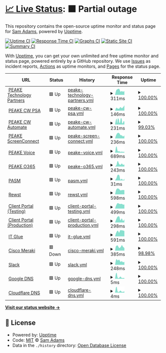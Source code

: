 # [📈 Live Status](https://sadams0978.github.io/sam-upptime): <!--live status--> **🟧 Partial outage**

This repository contains the open-source uptime monitor and status page for [Sam Adams](https://sadams0978.github.io/sam-upptime), powered by [Upptime](https://github.com/upptime/upptime).

[![Uptime CI](https://github.com/sadams0978/sam-upptime/workflows/Uptime%20CI/badge.svg)](https://github.com/sadams0978/sam-upptime/actions?query=workflow%3A%22Uptime+CI%22)
[![Response Time CI](https://github.com/sadams0978/sam-upptime/workflows/Response%20Time%20CI/badge.svg)](https://github.com/sadams0978/sam-upptime/actions?query=workflow%3A%22Response+Time+CI%22)
[![Graphs CI](https://github.com/sadams0978/sam-upptime/workflows/Graphs%20CI/badge.svg)](https://github.com/sadams0978/sam-upptime/actions?query=workflow%3A%22Graphs+CI%22)
[![Static Site CI](https://github.com/sadams0978/sam-upptime/workflows/Static%20Site%20CI/badge.svg)](https://github.com/sadams0978/sam-upptime/actions?query=workflow%3A%22Static+Site+CI%22)
[![Summary CI](https://github.com/sadams0978/sam-upptime/workflows/Summary%20CI/badge.svg)](https://github.com/sadams0978/sam-upptime/actions?query=workflow%3A%22Summary+CI%22)

With [Upptime](https://upptime.js.org), you can get your own unlimited and free uptime monitor and status page, powered entirely by a GitHub repository. We use [Issues](https://github.com/sadams0978/sam-upptime/issues) as incident reports, [Actions](https://github.com/sadams0978/sam-upptime/actions) as uptime monitors, and [Pages](https://sadams0978.github.io/sam-upptime) for the status page.

<!--start: status pages-->
<!-- This summary is generated by Upptime (https://github.com/upptime/upptime) -->
<!-- Do not edit this manually, your changes will be overwritten -->
<!-- prettier-ignore -->
| URL | Status | History | Response Time | Uptime |
| --- | ------ | ------- | ------------- | ------ |
| <img alt="" src="https://icons.duckduckgo.com/ip3/peaketechnology.com.ico" height="13"> [PEAKE Technology Partners](https://peaketechnology.com/) | 🟩 Up | [peake-technology-partners.yml](https://github.com/sadams0978/sam-upptime/commits/HEAD/history/peake-technology-partners.yml) | <details><summary><img alt="Response time graph" src="./graphs/peake-technology-partners/response-time-week.png" height="20"> 311ms</summary><br><a href="https://sadams0978.github.io/sam-upptime/history/peake-technology-partners"><img alt="Response time 987" src="https://img.shields.io/endpoint?url=https%3A%2F%2Fraw.githubusercontent.com%2Fsadams0978%2Fsam-upptime%2FHEAD%2Fapi%2Fpeake-technology-partners%2Fresponse-time.json"></a><br><a href="https://sadams0978.github.io/sam-upptime/history/peake-technology-partners"><img alt="24-hour response time 270" src="https://img.shields.io/endpoint?url=https%3A%2F%2Fraw.githubusercontent.com%2Fsadams0978%2Fsam-upptime%2FHEAD%2Fapi%2Fpeake-technology-partners%2Fresponse-time-day.json"></a><br><a href="https://sadams0978.github.io/sam-upptime/history/peake-technology-partners"><img alt="7-day response time 311" src="https://img.shields.io/endpoint?url=https%3A%2F%2Fraw.githubusercontent.com%2Fsadams0978%2Fsam-upptime%2FHEAD%2Fapi%2Fpeake-technology-partners%2Fresponse-time-week.json"></a><br><a href="https://sadams0978.github.io/sam-upptime/history/peake-technology-partners"><img alt="30-day response time 306" src="https://img.shields.io/endpoint?url=https%3A%2F%2Fraw.githubusercontent.com%2Fsadams0978%2Fsam-upptime%2FHEAD%2Fapi%2Fpeake-technology-partners%2Fresponse-time-month.json"></a><br><a href="https://sadams0978.github.io/sam-upptime/history/peake-technology-partners"><img alt="1-year response time 335" src="https://img.shields.io/endpoint?url=https%3A%2F%2Fraw.githubusercontent.com%2Fsadams0978%2Fsam-upptime%2FHEAD%2Fapi%2Fpeake-technology-partners%2Fresponse-time-year.json"></a></details> | <details><summary><a href="https://sadams0978.github.io/sam-upptime/history/peake-technology-partners">100.00%</a></summary><a href="https://sadams0978.github.io/sam-upptime/history/peake-technology-partners"><img alt="All-time uptime 99.88%" src="https://img.shields.io/endpoint?url=https%3A%2F%2Fraw.githubusercontent.com%2Fsadams0978%2Fsam-upptime%2FHEAD%2Fapi%2Fpeake-technology-partners%2Fuptime.json"></a><br><a href="https://sadams0978.github.io/sam-upptime/history/peake-technology-partners"><img alt="24-hour uptime 100.00%" src="https://img.shields.io/endpoint?url=https%3A%2F%2Fraw.githubusercontent.com%2Fsadams0978%2Fsam-upptime%2FHEAD%2Fapi%2Fpeake-technology-partners%2Fuptime-day.json"></a><br><a href="https://sadams0978.github.io/sam-upptime/history/peake-technology-partners"><img alt="7-day uptime 100.00%" src="https://img.shields.io/endpoint?url=https%3A%2F%2Fraw.githubusercontent.com%2Fsadams0978%2Fsam-upptime%2FHEAD%2Fapi%2Fpeake-technology-partners%2Fuptime-week.json"></a><br><a href="https://sadams0978.github.io/sam-upptime/history/peake-technology-partners"><img alt="30-day uptime 100.00%" src="https://img.shields.io/endpoint?url=https%3A%2F%2Fraw.githubusercontent.com%2Fsadams0978%2Fsam-upptime%2FHEAD%2Fapi%2Fpeake-technology-partners%2Fuptime-month.json"></a><br><a href="https://sadams0978.github.io/sam-upptime/history/peake-technology-partners"><img alt="1-year uptime 99.98%" src="https://img.shields.io/endpoint?url=https%3A%2F%2Fraw.githubusercontent.com%2Fsadams0978%2Fsam-upptime%2FHEAD%2Fapi%2Fpeake-technology-partners%2Fuptime-year.json"></a></details>
| <img alt="" src="https://na.myconnectwise.net/v2024_1/favicon.ico" height="13"> [PEAKE CW PSA](https://na.myconnectwise.net) | 🟩 Up | [peake-cw-psa.yml](https://github.com/sadams0978/sam-upptime/commits/HEAD/history/peake-cw-psa.yml) | <details><summary><img alt="Response time graph" src="./graphs/peake-cw-psa/response-time-week.png" height="20"> 146ms</summary><br><a href="https://sadams0978.github.io/sam-upptime/history/peake-cw-psa"><img alt="Response time 127" src="https://img.shields.io/endpoint?url=https%3A%2F%2Fraw.githubusercontent.com%2Fsadams0978%2Fsam-upptime%2FHEAD%2Fapi%2Fpeake-cw-psa%2Fresponse-time.json"></a><br><a href="https://sadams0978.github.io/sam-upptime/history/peake-cw-psa"><img alt="24-hour response time 254" src="https://img.shields.io/endpoint?url=https%3A%2F%2Fraw.githubusercontent.com%2Fsadams0978%2Fsam-upptime%2FHEAD%2Fapi%2Fpeake-cw-psa%2Fresponse-time-day.json"></a><br><a href="https://sadams0978.github.io/sam-upptime/history/peake-cw-psa"><img alt="7-day response time 146" src="https://img.shields.io/endpoint?url=https%3A%2F%2Fraw.githubusercontent.com%2Fsadams0978%2Fsam-upptime%2FHEAD%2Fapi%2Fpeake-cw-psa%2Fresponse-time-week.json"></a><br><a href="https://sadams0978.github.io/sam-upptime/history/peake-cw-psa"><img alt="30-day response time 132" src="https://img.shields.io/endpoint?url=https%3A%2F%2Fraw.githubusercontent.com%2Fsadams0978%2Fsam-upptime%2FHEAD%2Fapi%2Fpeake-cw-psa%2Fresponse-time-month.json"></a><br><a href="https://sadams0978.github.io/sam-upptime/history/peake-cw-psa"><img alt="1-year response time 123" src="https://img.shields.io/endpoint?url=https%3A%2F%2Fraw.githubusercontent.com%2Fsadams0978%2Fsam-upptime%2FHEAD%2Fapi%2Fpeake-cw-psa%2Fresponse-time-year.json"></a></details> | <details><summary><a href="https://sadams0978.github.io/sam-upptime/history/peake-cw-psa">100.00%</a></summary><a href="https://sadams0978.github.io/sam-upptime/history/peake-cw-psa"><img alt="All-time uptime 96.04%" src="https://img.shields.io/endpoint?url=https%3A%2F%2Fraw.githubusercontent.com%2Fsadams0978%2Fsam-upptime%2FHEAD%2Fapi%2Fpeake-cw-psa%2Fuptime.json"></a><br><a href="https://sadams0978.github.io/sam-upptime/history/peake-cw-psa"><img alt="24-hour uptime 100.00%" src="https://img.shields.io/endpoint?url=https%3A%2F%2Fraw.githubusercontent.com%2Fsadams0978%2Fsam-upptime%2FHEAD%2Fapi%2Fpeake-cw-psa%2Fuptime-day.json"></a><br><a href="https://sadams0978.github.io/sam-upptime/history/peake-cw-psa"><img alt="7-day uptime 100.00%" src="https://img.shields.io/endpoint?url=https%3A%2F%2Fraw.githubusercontent.com%2Fsadams0978%2Fsam-upptime%2FHEAD%2Fapi%2Fpeake-cw-psa%2Fuptime-week.json"></a><br><a href="https://sadams0978.github.io/sam-upptime/history/peake-cw-psa"><img alt="30-day uptime 100.00%" src="https://img.shields.io/endpoint?url=https%3A%2F%2Fraw.githubusercontent.com%2Fsadams0978%2Fsam-upptime%2FHEAD%2Fapi%2Fpeake-cw-psa%2Fuptime-month.json"></a><br><a href="https://sadams0978.github.io/sam-upptime/history/peake-cw-psa"><img alt="1-year uptime 100.00%" src="https://img.shields.io/endpoint?url=https%3A%2F%2Fraw.githubusercontent.com%2Fsadams0978%2Fsam-upptime%2FHEAD%2Fapi%2Fpeake-cw-psa%2Fuptime-year.json"></a></details>
| <img alt="" src="https://peaketechnology.hostedrmm.com/automate/favicon.ico" height="13"> [PEAKE CW Automate](https://peaketechnology.hostedrmm.com/automate) | 🟩 Up | [peake-cw-automate.yml](https://github.com/sadams0978/sam-upptime/commits/HEAD/history/peake-cw-automate.yml) | <details><summary><img alt="Response time graph" src="./graphs/peake-cw-automate/response-time-week.png" height="20"> 231ms</summary><br><a href="https://sadams0978.github.io/sam-upptime/history/peake-cw-automate"><img alt="Response time 229" src="https://img.shields.io/endpoint?url=https%3A%2F%2Fraw.githubusercontent.com%2Fsadams0978%2Fsam-upptime%2FHEAD%2Fapi%2Fpeake-cw-automate%2Fresponse-time.json"></a><br><a href="https://sadams0978.github.io/sam-upptime/history/peake-cw-automate"><img alt="24-hour response time 174" src="https://img.shields.io/endpoint?url=https%3A%2F%2Fraw.githubusercontent.com%2Fsadams0978%2Fsam-upptime%2FHEAD%2Fapi%2Fpeake-cw-automate%2Fresponse-time-day.json"></a><br><a href="https://sadams0978.github.io/sam-upptime/history/peake-cw-automate"><img alt="7-day response time 231" src="https://img.shields.io/endpoint?url=https%3A%2F%2Fraw.githubusercontent.com%2Fsadams0978%2Fsam-upptime%2FHEAD%2Fapi%2Fpeake-cw-automate%2Fresponse-time-week.json"></a><br><a href="https://sadams0978.github.io/sam-upptime/history/peake-cw-automate"><img alt="30-day response time 328" src="https://img.shields.io/endpoint?url=https%3A%2F%2Fraw.githubusercontent.com%2Fsadams0978%2Fsam-upptime%2FHEAD%2Fapi%2Fpeake-cw-automate%2Fresponse-time-month.json"></a><br><a href="https://sadams0978.github.io/sam-upptime/history/peake-cw-automate"><img alt="1-year response time 205" src="https://img.shields.io/endpoint?url=https%3A%2F%2Fraw.githubusercontent.com%2Fsadams0978%2Fsam-upptime%2FHEAD%2Fapi%2Fpeake-cw-automate%2Fresponse-time-year.json"></a></details> | <details><summary><a href="https://sadams0978.github.io/sam-upptime/history/peake-cw-automate">99.03%</a></summary><a href="https://sadams0978.github.io/sam-upptime/history/peake-cw-automate"><img alt="All-time uptime 99.90%" src="https://img.shields.io/endpoint?url=https%3A%2F%2Fraw.githubusercontent.com%2Fsadams0978%2Fsam-upptime%2FHEAD%2Fapi%2Fpeake-cw-automate%2Fuptime.json"></a><br><a href="https://sadams0978.github.io/sam-upptime/history/peake-cw-automate"><img alt="24-hour uptime 100.00%" src="https://img.shields.io/endpoint?url=https%3A%2F%2Fraw.githubusercontent.com%2Fsadams0978%2Fsam-upptime%2FHEAD%2Fapi%2Fpeake-cw-automate%2Fuptime-day.json"></a><br><a href="https://sadams0978.github.io/sam-upptime/history/peake-cw-automate"><img alt="7-day uptime 99.03%" src="https://img.shields.io/endpoint?url=https%3A%2F%2Fraw.githubusercontent.com%2Fsadams0978%2Fsam-upptime%2FHEAD%2Fapi%2Fpeake-cw-automate%2Fuptime-week.json"></a><br><a href="https://sadams0978.github.io/sam-upptime/history/peake-cw-automate"><img alt="30-day uptime 99.50%" src="https://img.shields.io/endpoint?url=https%3A%2F%2Fraw.githubusercontent.com%2Fsadams0978%2Fsam-upptime%2FHEAD%2Fapi%2Fpeake-cw-automate%2Fuptime-month.json"></a><br><a href="https://sadams0978.github.io/sam-upptime/history/peake-cw-automate"><img alt="1-year uptime 99.95%" src="https://img.shields.io/endpoint?url=https%3A%2F%2Fraw.githubusercontent.com%2Fsadams0978%2Fsam-upptime%2FHEAD%2Fapi%2Fpeake-cw-automate%2Fuptime-year.json"></a></details>
| <img alt="" src="https://icons.duckduckgo.com/ip3/cwa-peaketechnology.screenconnect.com.ico" height="13"> [PEAKE ScreenConnect](https://cwa-peaketechnology.screenconnect.com/) | 🟩 Up | [peake-screen-connect.yml](https://github.com/sadams0978/sam-upptime/commits/HEAD/history/peake-screen-connect.yml) | <details><summary><img alt="Response time graph" src="./graphs/peake-screen-connect/response-time-week.png" height="20"> 236ms</summary><br><a href="https://sadams0978.github.io/sam-upptime/history/peake-screen-connect"><img alt="Response time 404" src="https://img.shields.io/endpoint?url=https%3A%2F%2Fraw.githubusercontent.com%2Fsadams0978%2Fsam-upptime%2FHEAD%2Fapi%2Fpeake-screen-connect%2Fresponse-time.json"></a><br><a href="https://sadams0978.github.io/sam-upptime/history/peake-screen-connect"><img alt="24-hour response time 184" src="https://img.shields.io/endpoint?url=https%3A%2F%2Fraw.githubusercontent.com%2Fsadams0978%2Fsam-upptime%2FHEAD%2Fapi%2Fpeake-screen-connect%2Fresponse-time-day.json"></a><br><a href="https://sadams0978.github.io/sam-upptime/history/peake-screen-connect"><img alt="7-day response time 236" src="https://img.shields.io/endpoint?url=https%3A%2F%2Fraw.githubusercontent.com%2Fsadams0978%2Fsam-upptime%2FHEAD%2Fapi%2Fpeake-screen-connect%2Fresponse-time-week.json"></a><br><a href="https://sadams0978.github.io/sam-upptime/history/peake-screen-connect"><img alt="30-day response time 330" src="https://img.shields.io/endpoint?url=https%3A%2F%2Fraw.githubusercontent.com%2Fsadams0978%2Fsam-upptime%2FHEAD%2Fapi%2Fpeake-screen-connect%2Fresponse-time-month.json"></a><br><a href="https://sadams0978.github.io/sam-upptime/history/peake-screen-connect"><img alt="1-year response time 413" src="https://img.shields.io/endpoint?url=https%3A%2F%2Fraw.githubusercontent.com%2Fsadams0978%2Fsam-upptime%2FHEAD%2Fapi%2Fpeake-screen-connect%2Fresponse-time-year.json"></a></details> | <details><summary><a href="https://sadams0978.github.io/sam-upptime/history/peake-screen-connect">100.00%</a></summary><a href="https://sadams0978.github.io/sam-upptime/history/peake-screen-connect"><img alt="All-time uptime 99.98%" src="https://img.shields.io/endpoint?url=https%3A%2F%2Fraw.githubusercontent.com%2Fsadams0978%2Fsam-upptime%2FHEAD%2Fapi%2Fpeake-screen-connect%2Fuptime.json"></a><br><a href="https://sadams0978.github.io/sam-upptime/history/peake-screen-connect"><img alt="24-hour uptime 100.00%" src="https://img.shields.io/endpoint?url=https%3A%2F%2Fraw.githubusercontent.com%2Fsadams0978%2Fsam-upptime%2FHEAD%2Fapi%2Fpeake-screen-connect%2Fuptime-day.json"></a><br><a href="https://sadams0978.github.io/sam-upptime/history/peake-screen-connect"><img alt="7-day uptime 100.00%" src="https://img.shields.io/endpoint?url=https%3A%2F%2Fraw.githubusercontent.com%2Fsadams0978%2Fsam-upptime%2FHEAD%2Fapi%2Fpeake-screen-connect%2Fuptime-week.json"></a><br><a href="https://sadams0978.github.io/sam-upptime/history/peake-screen-connect"><img alt="30-day uptime 100.00%" src="https://img.shields.io/endpoint?url=https%3A%2F%2Fraw.githubusercontent.com%2Fsadams0978%2Fsam-upptime%2FHEAD%2Fapi%2Fpeake-screen-connect%2Fuptime-month.json"></a><br><a href="https://sadams0978.github.io/sam-upptime/history/peake-screen-connect"><img alt="1-year uptime 99.98%" src="https://img.shields.io/endpoint?url=https%3A%2F%2Fraw.githubusercontent.com%2Fsadams0978%2Fsam-upptime%2FHEAD%2Fapi%2Fpeake-screen-connect%2Fuptime-year.json"></a></details>
| <img alt="" src="https://icons.duckduckgo.com/ip3/voice.peaketechnology.com.ico" height="13"> [PEAKE Voice](https://voice.peaketechnology.com) | 🟩 Up | [peake-voice.yml](https://github.com/sadams0978/sam-upptime/commits/HEAD/history/peake-voice.yml) | <details><summary><img alt="Response time graph" src="./graphs/peake-voice/response-time-week.png" height="20"> 689ms</summary><br><a href="https://sadams0978.github.io/sam-upptime/history/peake-voice"><img alt="Response time 369" src="https://img.shields.io/endpoint?url=https%3A%2F%2Fraw.githubusercontent.com%2Fsadams0978%2Fsam-upptime%2FHEAD%2Fapi%2Fpeake-voice%2Fresponse-time.json"></a><br><a href="https://sadams0978.github.io/sam-upptime/history/peake-voice"><img alt="24-hour response time 346" src="https://img.shields.io/endpoint?url=https%3A%2F%2Fraw.githubusercontent.com%2Fsadams0978%2Fsam-upptime%2FHEAD%2Fapi%2Fpeake-voice%2Fresponse-time-day.json"></a><br><a href="https://sadams0978.github.io/sam-upptime/history/peake-voice"><img alt="7-day response time 689" src="https://img.shields.io/endpoint?url=https%3A%2F%2Fraw.githubusercontent.com%2Fsadams0978%2Fsam-upptime%2FHEAD%2Fapi%2Fpeake-voice%2Fresponse-time-week.json"></a><br><a href="https://sadams0978.github.io/sam-upptime/history/peake-voice"><img alt="30-day response time 550" src="https://img.shields.io/endpoint?url=https%3A%2F%2Fraw.githubusercontent.com%2Fsadams0978%2Fsam-upptime%2FHEAD%2Fapi%2Fpeake-voice%2Fresponse-time-month.json"></a><br><a href="https://sadams0978.github.io/sam-upptime/history/peake-voice"><img alt="1-year response time 390" src="https://img.shields.io/endpoint?url=https%3A%2F%2Fraw.githubusercontent.com%2Fsadams0978%2Fsam-upptime%2FHEAD%2Fapi%2Fpeake-voice%2Fresponse-time-year.json"></a></details> | <details><summary><a href="https://sadams0978.github.io/sam-upptime/history/peake-voice">100.00%</a></summary><a href="https://sadams0978.github.io/sam-upptime/history/peake-voice"><img alt="All-time uptime 100.00%" src="https://img.shields.io/endpoint?url=https%3A%2F%2Fraw.githubusercontent.com%2Fsadams0978%2Fsam-upptime%2FHEAD%2Fapi%2Fpeake-voice%2Fuptime.json"></a><br><a href="https://sadams0978.github.io/sam-upptime/history/peake-voice"><img alt="24-hour uptime 100.00%" src="https://img.shields.io/endpoint?url=https%3A%2F%2Fraw.githubusercontent.com%2Fsadams0978%2Fsam-upptime%2FHEAD%2Fapi%2Fpeake-voice%2Fuptime-day.json"></a><br><a href="https://sadams0978.github.io/sam-upptime/history/peake-voice"><img alt="7-day uptime 100.00%" src="https://img.shields.io/endpoint?url=https%3A%2F%2Fraw.githubusercontent.com%2Fsadams0978%2Fsam-upptime%2FHEAD%2Fapi%2Fpeake-voice%2Fuptime-week.json"></a><br><a href="https://sadams0978.github.io/sam-upptime/history/peake-voice"><img alt="30-day uptime 100.00%" src="https://img.shields.io/endpoint?url=https%3A%2F%2Fraw.githubusercontent.com%2Fsadams0978%2Fsam-upptime%2FHEAD%2Fapi%2Fpeake-voice%2Fuptime-month.json"></a><br><a href="https://sadams0978.github.io/sam-upptime/history/peake-voice"><img alt="1-year uptime 100.00%" src="https://img.shields.io/endpoint?url=https%3A%2F%2Fraw.githubusercontent.com%2Fsadams0978%2Fsam-upptime%2FHEAD%2Fapi%2Fpeake-voice%2Fuptime-year.json"></a></details>
| <img alt="" src="https://res.cdn.office.net/officehub/images/content/images/favicon_m365-31d62b976c.ico" height="13"> [PEAKE O365](https://login.microsoftonline.com/login.srf?whr=peaketechnology.com) | 🟩 Up | [peake-o365.yml](https://github.com/sadams0978/sam-upptime/commits/HEAD/history/peake-o365.yml) | <details><summary><img alt="Response time graph" src="./graphs/peake-o365/response-time-week.png" height="20"> 243ms</summary><br><a href="https://sadams0978.github.io/sam-upptime/history/peake-o365"><img alt="Response time 288" src="https://img.shields.io/endpoint?url=https%3A%2F%2Fraw.githubusercontent.com%2Fsadams0978%2Fsam-upptime%2FHEAD%2Fapi%2Fpeake-o365%2Fresponse-time.json"></a><br><a href="https://sadams0978.github.io/sam-upptime/history/peake-o365"><img alt="24-hour response time 193" src="https://img.shields.io/endpoint?url=https%3A%2F%2Fraw.githubusercontent.com%2Fsadams0978%2Fsam-upptime%2FHEAD%2Fapi%2Fpeake-o365%2Fresponse-time-day.json"></a><br><a href="https://sadams0978.github.io/sam-upptime/history/peake-o365"><img alt="7-day response time 243" src="https://img.shields.io/endpoint?url=https%3A%2F%2Fraw.githubusercontent.com%2Fsadams0978%2Fsam-upptime%2FHEAD%2Fapi%2Fpeake-o365%2Fresponse-time-week.json"></a><br><a href="https://sadams0978.github.io/sam-upptime/history/peake-o365"><img alt="30-day response time 253" src="https://img.shields.io/endpoint?url=https%3A%2F%2Fraw.githubusercontent.com%2Fsadams0978%2Fsam-upptime%2FHEAD%2Fapi%2Fpeake-o365%2Fresponse-time-month.json"></a><br><a href="https://sadams0978.github.io/sam-upptime/history/peake-o365"><img alt="1-year response time 291" src="https://img.shields.io/endpoint?url=https%3A%2F%2Fraw.githubusercontent.com%2Fsadams0978%2Fsam-upptime%2FHEAD%2Fapi%2Fpeake-o365%2Fresponse-time-year.json"></a></details> | <details><summary><a href="https://sadams0978.github.io/sam-upptime/history/peake-o365">100.00%</a></summary><a href="https://sadams0978.github.io/sam-upptime/history/peake-o365"><img alt="All-time uptime 100.00%" src="https://img.shields.io/endpoint?url=https%3A%2F%2Fraw.githubusercontent.com%2Fsadams0978%2Fsam-upptime%2FHEAD%2Fapi%2Fpeake-o365%2Fuptime.json"></a><br><a href="https://sadams0978.github.io/sam-upptime/history/peake-o365"><img alt="24-hour uptime 100.00%" src="https://img.shields.io/endpoint?url=https%3A%2F%2Fraw.githubusercontent.com%2Fsadams0978%2Fsam-upptime%2FHEAD%2Fapi%2Fpeake-o365%2Fuptime-day.json"></a><br><a href="https://sadams0978.github.io/sam-upptime/history/peake-o365"><img alt="7-day uptime 100.00%" src="https://img.shields.io/endpoint?url=https%3A%2F%2Fraw.githubusercontent.com%2Fsadams0978%2Fsam-upptime%2FHEAD%2Fapi%2Fpeake-o365%2Fuptime-week.json"></a><br><a href="https://sadams0978.github.io/sam-upptime/history/peake-o365"><img alt="30-day uptime 100.00%" src="https://img.shields.io/endpoint?url=https%3A%2F%2Fraw.githubusercontent.com%2Fsadams0978%2Fsam-upptime%2FHEAD%2Fapi%2Fpeake-o365%2Fuptime-month.json"></a><br><a href="https://sadams0978.github.io/sam-upptime/history/peake-o365"><img alt="1-year uptime 100.00%" src="https://img.shields.io/endpoint?url=https%3A%2F%2Fraw.githubusercontent.com%2Fsadams0978%2Fsam-upptime%2FHEAD%2Fapi%2Fpeake-o365%2Fuptime-year.json"></a></details>
| <img alt="" src="https://peaketechnology.com/wp-content/uploads/2022/11/cropped-PEAKE-Icon-32x32.png" height="13"> [PASM](pasm.peaketechnology.com) | 🟩 Up | [pasm.yml](https://github.com/sadams0978/sam-upptime/commits/HEAD/history/pasm.yml) | <details><summary><img alt="Response time graph" src="./graphs/pasm/response-time-week.png" height="20"> 31ms</summary><br><a href="https://sadams0978.github.io/sam-upptime/history/pasm"><img alt="Response time 28" src="https://img.shields.io/endpoint?url=https%3A%2F%2Fraw.githubusercontent.com%2Fsadams0978%2Fsam-upptime%2FHEAD%2Fapi%2Fpasm%2Fresponse-time.json"></a><br><a href="https://sadams0978.github.io/sam-upptime/history/pasm"><img alt="24-hour response time 21" src="https://img.shields.io/endpoint?url=https%3A%2F%2Fraw.githubusercontent.com%2Fsadams0978%2Fsam-upptime%2FHEAD%2Fapi%2Fpasm%2Fresponse-time-day.json"></a><br><a href="https://sadams0978.github.io/sam-upptime/history/pasm"><img alt="7-day response time 31" src="https://img.shields.io/endpoint?url=https%3A%2F%2Fraw.githubusercontent.com%2Fsadams0978%2Fsam-upptime%2FHEAD%2Fapi%2Fpasm%2Fresponse-time-week.json"></a><br><a href="https://sadams0978.github.io/sam-upptime/history/pasm"><img alt="30-day response time 33" src="https://img.shields.io/endpoint?url=https%3A%2F%2Fraw.githubusercontent.com%2Fsadams0978%2Fsam-upptime%2FHEAD%2Fapi%2Fpasm%2Fresponse-time-month.json"></a><br><a href="https://sadams0978.github.io/sam-upptime/history/pasm"><img alt="1-year response time 29" src="https://img.shields.io/endpoint?url=https%3A%2F%2Fraw.githubusercontent.com%2Fsadams0978%2Fsam-upptime%2FHEAD%2Fapi%2Fpasm%2Fresponse-time-year.json"></a></details> | <details><summary><a href="https://sadams0978.github.io/sam-upptime/history/pasm">100.00%</a></summary><a href="https://sadams0978.github.io/sam-upptime/history/pasm"><img alt="All-time uptime 99.94%" src="https://img.shields.io/endpoint?url=https%3A%2F%2Fraw.githubusercontent.com%2Fsadams0978%2Fsam-upptime%2FHEAD%2Fapi%2Fpasm%2Fuptime.json"></a><br><a href="https://sadams0978.github.io/sam-upptime/history/pasm"><img alt="24-hour uptime 100.00%" src="https://img.shields.io/endpoint?url=https%3A%2F%2Fraw.githubusercontent.com%2Fsadams0978%2Fsam-upptime%2FHEAD%2Fapi%2Fpasm%2Fuptime-day.json"></a><br><a href="https://sadams0978.github.io/sam-upptime/history/pasm"><img alt="7-day uptime 100.00%" src="https://img.shields.io/endpoint?url=https%3A%2F%2Fraw.githubusercontent.com%2Fsadams0978%2Fsam-upptime%2FHEAD%2Fapi%2Fpasm%2Fuptime-week.json"></a><br><a href="https://sadams0978.github.io/sam-upptime/history/pasm"><img alt="30-day uptime 100.00%" src="https://img.shields.io/endpoint?url=https%3A%2F%2Fraw.githubusercontent.com%2Fsadams0978%2Fsam-upptime%2FHEAD%2Fapi%2Fpasm%2Fuptime-month.json"></a><br><a href="https://sadams0978.github.io/sam-upptime/history/pasm"><img alt="1-year uptime 99.93%" src="https://img.shields.io/endpoint?url=https%3A%2F%2Fraw.githubusercontent.com%2Fsadams0978%2Fsam-upptime%2FHEAD%2Fapi%2Fpasm%2Fuptime-year.json"></a></details>
| <img alt="" src="https://app.rewst.io/favicon.ico" height="13"> [Rewst](https:/app.rewst.io) | 🟩 Up | [rewst.yml](https://github.com/sadams0978/sam-upptime/commits/HEAD/history/rewst.yml) | <details><summary><img alt="Response time graph" src="./graphs/rewst/response-time-week.png" height="20"> 598ms</summary><br><a href="https://sadams0978.github.io/sam-upptime/history/rewst"><img alt="Response time 642" src="https://img.shields.io/endpoint?url=https%3A%2F%2Fraw.githubusercontent.com%2Fsadams0978%2Fsam-upptime%2FHEAD%2Fapi%2Frewst%2Fresponse-time.json"></a><br><a href="https://sadams0978.github.io/sam-upptime/history/rewst"><img alt="24-hour response time 541" src="https://img.shields.io/endpoint?url=https%3A%2F%2Fraw.githubusercontent.com%2Fsadams0978%2Fsam-upptime%2FHEAD%2Fapi%2Frewst%2Fresponse-time-day.json"></a><br><a href="https://sadams0978.github.io/sam-upptime/history/rewst"><img alt="7-day response time 598" src="https://img.shields.io/endpoint?url=https%3A%2F%2Fraw.githubusercontent.com%2Fsadams0978%2Fsam-upptime%2FHEAD%2Fapi%2Frewst%2Fresponse-time-week.json"></a><br><a href="https://sadams0978.github.io/sam-upptime/history/rewst"><img alt="30-day response time 612" src="https://img.shields.io/endpoint?url=https%3A%2F%2Fraw.githubusercontent.com%2Fsadams0978%2Fsam-upptime%2FHEAD%2Fapi%2Frewst%2Fresponse-time-month.json"></a><br><a href="https://sadams0978.github.io/sam-upptime/history/rewst"><img alt="1-year response time 651" src="https://img.shields.io/endpoint?url=https%3A%2F%2Fraw.githubusercontent.com%2Fsadams0978%2Fsam-upptime%2FHEAD%2Fapi%2Frewst%2Fresponse-time-year.json"></a></details> | <details><summary><a href="https://sadams0978.github.io/sam-upptime/history/rewst">100.00%</a></summary><a href="https://sadams0978.github.io/sam-upptime/history/rewst"><img alt="All-time uptime 99.98%" src="https://img.shields.io/endpoint?url=https%3A%2F%2Fraw.githubusercontent.com%2Fsadams0978%2Fsam-upptime%2FHEAD%2Fapi%2Frewst%2Fuptime.json"></a><br><a href="https://sadams0978.github.io/sam-upptime/history/rewst"><img alt="24-hour uptime 100.00%" src="https://img.shields.io/endpoint?url=https%3A%2F%2Fraw.githubusercontent.com%2Fsadams0978%2Fsam-upptime%2FHEAD%2Fapi%2Frewst%2Fuptime-day.json"></a><br><a href="https://sadams0978.github.io/sam-upptime/history/rewst"><img alt="7-day uptime 100.00%" src="https://img.shields.io/endpoint?url=https%3A%2F%2Fraw.githubusercontent.com%2Fsadams0978%2Fsam-upptime%2FHEAD%2Fapi%2Frewst%2Fuptime-week.json"></a><br><a href="https://sadams0978.github.io/sam-upptime/history/rewst"><img alt="30-day uptime 100.00%" src="https://img.shields.io/endpoint?url=https%3A%2F%2Fraw.githubusercontent.com%2Fsadams0978%2Fsam-upptime%2FHEAD%2Fapi%2Frewst%2Fuptime-month.json"></a><br><a href="https://sadams0978.github.io/sam-upptime/history/rewst"><img alt="1-year uptime 100.00%" src="https://img.shields.io/endpoint?url=https%3A%2F%2Fraw.githubusercontent.com%2Fsadams0978%2Fsam-upptime%2FHEAD%2Fapi%2Frewst%2Fuptime-year.json"></a></details>
| <img alt="" src="https://cp.peaketechnology.com/favicon.ico" height="13"> [Client Portal (Testing)](https:/cp.peaketechnology.com) | 🟩 Up | [client-portal-testing.yml](https://github.com/sadams0978/sam-upptime/commits/HEAD/history/client-portal-testing.yml) | <details><summary><img alt="Response time graph" src="./graphs/client-portal-testing/response-time-week.png" height="20"> 499ms</summary><br><a href="https://sadams0978.github.io/sam-upptime/history/client-portal-testing"><img alt="Response time 539" src="https://img.shields.io/endpoint?url=https%3A%2F%2Fraw.githubusercontent.com%2Fsadams0978%2Fsam-upptime%2FHEAD%2Fapi%2Fclient-portal-testing%2Fresponse-time.json"></a><br><a href="https://sadams0978.github.io/sam-upptime/history/client-portal-testing"><img alt="24-hour response time 449" src="https://img.shields.io/endpoint?url=https%3A%2F%2Fraw.githubusercontent.com%2Fsadams0978%2Fsam-upptime%2FHEAD%2Fapi%2Fclient-portal-testing%2Fresponse-time-day.json"></a><br><a href="https://sadams0978.github.io/sam-upptime/history/client-portal-testing"><img alt="7-day response time 499" src="https://img.shields.io/endpoint?url=https%3A%2F%2Fraw.githubusercontent.com%2Fsadams0978%2Fsam-upptime%2FHEAD%2Fapi%2Fclient-portal-testing%2Fresponse-time-week.json"></a><br><a href="https://sadams0978.github.io/sam-upptime/history/client-portal-testing"><img alt="30-day response time 564" src="https://img.shields.io/endpoint?url=https%3A%2F%2Fraw.githubusercontent.com%2Fsadams0978%2Fsam-upptime%2FHEAD%2Fapi%2Fclient-portal-testing%2Fresponse-time-month.json"></a><br><a href="https://sadams0978.github.io/sam-upptime/history/client-portal-testing"><img alt="1-year response time 539" src="https://img.shields.io/endpoint?url=https%3A%2F%2Fraw.githubusercontent.com%2Fsadams0978%2Fsam-upptime%2FHEAD%2Fapi%2Fclient-portal-testing%2Fresponse-time-year.json"></a></details> | <details><summary><a href="https://sadams0978.github.io/sam-upptime/history/client-portal-testing">100.00%</a></summary><a href="https://sadams0978.github.io/sam-upptime/history/client-portal-testing"><img alt="All-time uptime 99.94%" src="https://img.shields.io/endpoint?url=https%3A%2F%2Fraw.githubusercontent.com%2Fsadams0978%2Fsam-upptime%2FHEAD%2Fapi%2Fclient-portal-testing%2Fuptime.json"></a><br><a href="https://sadams0978.github.io/sam-upptime/history/client-portal-testing"><img alt="24-hour uptime 100.00%" src="https://img.shields.io/endpoint?url=https%3A%2F%2Fraw.githubusercontent.com%2Fsadams0978%2Fsam-upptime%2FHEAD%2Fapi%2Fclient-portal-testing%2Fuptime-day.json"></a><br><a href="https://sadams0978.github.io/sam-upptime/history/client-portal-testing"><img alt="7-day uptime 100.00%" src="https://img.shields.io/endpoint?url=https%3A%2F%2Fraw.githubusercontent.com%2Fsadams0978%2Fsam-upptime%2FHEAD%2Fapi%2Fclient-portal-testing%2Fuptime-week.json"></a><br><a href="https://sadams0978.github.io/sam-upptime/history/client-portal-testing"><img alt="30-day uptime 100.00%" src="https://img.shields.io/endpoint?url=https%3A%2F%2Fraw.githubusercontent.com%2Fsadams0978%2Fsam-upptime%2FHEAD%2Fapi%2Fclient-portal-testing%2Fuptime-month.json"></a><br><a href="https://sadams0978.github.io/sam-upptime/history/client-portal-testing"><img alt="1-year uptime 99.94%" src="https://img.shields.io/endpoint?url=https%3A%2F%2Fraw.githubusercontent.com%2Fsadams0978%2Fsam-upptime%2FHEAD%2Fapi%2Fclient-portal-testing%2Fuptime-year.json"></a></details>
| <img alt="" src="https://dd-files-main.imgix.net/peake/2023/3/D8qbdJ4gMEOCCsQss-HHmA/PEAKE_Logo.png" height="13"> [Client Portal (Production)](https:/portal.peaketechnology.com) | 🟩 Up | [client-portal-production.yml](https://github.com/sadams0978/sam-upptime/commits/HEAD/history/client-portal-production.yml) | <details><summary><img alt="Response time graph" src="./graphs/client-portal-production/response-time-week.png" height="20"> 298ms</summary><br><a href="https://sadams0978.github.io/sam-upptime/history/client-portal-production"><img alt="Response time 340" src="https://img.shields.io/endpoint?url=https%3A%2F%2Fraw.githubusercontent.com%2Fsadams0978%2Fsam-upptime%2FHEAD%2Fapi%2Fclient-portal-production%2Fresponse-time.json"></a><br><a href="https://sadams0978.github.io/sam-upptime/history/client-portal-production"><img alt="24-hour response time 246" src="https://img.shields.io/endpoint?url=https%3A%2F%2Fraw.githubusercontent.com%2Fsadams0978%2Fsam-upptime%2FHEAD%2Fapi%2Fclient-portal-production%2Fresponse-time-day.json"></a><br><a href="https://sadams0978.github.io/sam-upptime/history/client-portal-production"><img alt="7-day response time 298" src="https://img.shields.io/endpoint?url=https%3A%2F%2Fraw.githubusercontent.com%2Fsadams0978%2Fsam-upptime%2FHEAD%2Fapi%2Fclient-portal-production%2Fresponse-time-week.json"></a><br><a href="https://sadams0978.github.io/sam-upptime/history/client-portal-production"><img alt="30-day response time 327" src="https://img.shields.io/endpoint?url=https%3A%2F%2Fraw.githubusercontent.com%2Fsadams0978%2Fsam-upptime%2FHEAD%2Fapi%2Fclient-portal-production%2Fresponse-time-month.json"></a><br><a href="https://sadams0978.github.io/sam-upptime/history/client-portal-production"><img alt="1-year response time 340" src="https://img.shields.io/endpoint?url=https%3A%2F%2Fraw.githubusercontent.com%2Fsadams0978%2Fsam-upptime%2FHEAD%2Fapi%2Fclient-portal-production%2Fresponse-time-year.json"></a></details> | <details><summary><a href="https://sadams0978.github.io/sam-upptime/history/client-portal-production">100.00%</a></summary><a href="https://sadams0978.github.io/sam-upptime/history/client-portal-production"><img alt="All-time uptime 99.99%" src="https://img.shields.io/endpoint?url=https%3A%2F%2Fraw.githubusercontent.com%2Fsadams0978%2Fsam-upptime%2FHEAD%2Fapi%2Fclient-portal-production%2Fuptime.json"></a><br><a href="https://sadams0978.github.io/sam-upptime/history/client-portal-production"><img alt="24-hour uptime 100.00%" src="https://img.shields.io/endpoint?url=https%3A%2F%2Fraw.githubusercontent.com%2Fsadams0978%2Fsam-upptime%2FHEAD%2Fapi%2Fclient-portal-production%2Fuptime-day.json"></a><br><a href="https://sadams0978.github.io/sam-upptime/history/client-portal-production"><img alt="7-day uptime 100.00%" src="https://img.shields.io/endpoint?url=https%3A%2F%2Fraw.githubusercontent.com%2Fsadams0978%2Fsam-upptime%2FHEAD%2Fapi%2Fclient-portal-production%2Fuptime-week.json"></a><br><a href="https://sadams0978.github.io/sam-upptime/history/client-portal-production"><img alt="30-day uptime 100.00%" src="https://img.shields.io/endpoint?url=https%3A%2F%2Fraw.githubusercontent.com%2Fsadams0978%2Fsam-upptime%2FHEAD%2Fapi%2Fclient-portal-production%2Fuptime-month.json"></a><br><a href="https://sadams0978.github.io/sam-upptime/history/client-portal-production"><img alt="1-year uptime 99.99%" src="https://img.shields.io/endpoint?url=https%3A%2F%2Fraw.githubusercontent.com%2Fsadams0978%2Fsam-upptime%2FHEAD%2Fapi%2Fclient-portal-production%2Fuptime-year.json"></a></details>
| <img alt="" src="https://peaketechnology.itglue.com/favicon.ico" height="13"> [IT Glue](https://peaketechnology.itglue.com) | 🟩 Up | [it-glue.yml](https://github.com/sadams0978/sam-upptime/commits/HEAD/history/it-glue.yml) | <details><summary><img alt="Response time graph" src="./graphs/it-glue/response-time-week.png" height="20"> 591ms</summary><br><a href="https://sadams0978.github.io/sam-upptime/history/it-glue"><img alt="Response time 625" src="https://img.shields.io/endpoint?url=https%3A%2F%2Fraw.githubusercontent.com%2Fsadams0978%2Fsam-upptime%2FHEAD%2Fapi%2Fit-glue%2Fresponse-time.json"></a><br><a href="https://sadams0978.github.io/sam-upptime/history/it-glue"><img alt="24-hour response time 600" src="https://img.shields.io/endpoint?url=https%3A%2F%2Fraw.githubusercontent.com%2Fsadams0978%2Fsam-upptime%2FHEAD%2Fapi%2Fit-glue%2Fresponse-time-day.json"></a><br><a href="https://sadams0978.github.io/sam-upptime/history/it-glue"><img alt="7-day response time 591" src="https://img.shields.io/endpoint?url=https%3A%2F%2Fraw.githubusercontent.com%2Fsadams0978%2Fsam-upptime%2FHEAD%2Fapi%2Fit-glue%2Fresponse-time-week.json"></a><br><a href="https://sadams0978.github.io/sam-upptime/history/it-glue"><img alt="30-day response time 581" src="https://img.shields.io/endpoint?url=https%3A%2F%2Fraw.githubusercontent.com%2Fsadams0978%2Fsam-upptime%2FHEAD%2Fapi%2Fit-glue%2Fresponse-time-month.json"></a><br><a href="https://sadams0978.github.io/sam-upptime/history/it-glue"><img alt="1-year response time 581" src="https://img.shields.io/endpoint?url=https%3A%2F%2Fraw.githubusercontent.com%2Fsadams0978%2Fsam-upptime%2FHEAD%2Fapi%2Fit-glue%2Fresponse-time-year.json"></a></details> | <details><summary><a href="https://sadams0978.github.io/sam-upptime/history/it-glue">100.00%</a></summary><a href="https://sadams0978.github.io/sam-upptime/history/it-glue"><img alt="All-time uptime 99.92%" src="https://img.shields.io/endpoint?url=https%3A%2F%2Fraw.githubusercontent.com%2Fsadams0978%2Fsam-upptime%2FHEAD%2Fapi%2Fit-glue%2Fuptime.json"></a><br><a href="https://sadams0978.github.io/sam-upptime/history/it-glue"><img alt="24-hour uptime 100.00%" src="https://img.shields.io/endpoint?url=https%3A%2F%2Fraw.githubusercontent.com%2Fsadams0978%2Fsam-upptime%2FHEAD%2Fapi%2Fit-glue%2Fuptime-day.json"></a><br><a href="https://sadams0978.github.io/sam-upptime/history/it-glue"><img alt="7-day uptime 100.00%" src="https://img.shields.io/endpoint?url=https%3A%2F%2Fraw.githubusercontent.com%2Fsadams0978%2Fsam-upptime%2FHEAD%2Fapi%2Fit-glue%2Fuptime-week.json"></a><br><a href="https://sadams0978.github.io/sam-upptime/history/it-glue"><img alt="30-day uptime 99.88%" src="https://img.shields.io/endpoint?url=https%3A%2F%2Fraw.githubusercontent.com%2Fsadams0978%2Fsam-upptime%2FHEAD%2Fapi%2Fit-glue%2Fuptime-month.json"></a><br><a href="https://sadams0978.github.io/sam-upptime/history/it-glue"><img alt="1-year uptime 99.86%" src="https://img.shields.io/endpoint?url=https%3A%2F%2Fraw.githubusercontent.com%2Fsadams0978%2Fsam-upptime%2FHEAD%2Fapi%2Fit-glue%2Fuptime-year.json"></a></details>
| <img alt="" src="https://dashboard.meraki.com/favicon.ico" height="13"> [Cisco Meraki](https://dashboard.meraki.com) | 🟥 Down | [cisco-meraki.yml](https://github.com/sadams0978/sam-upptime/commits/HEAD/history/cisco-meraki.yml) | <details><summary><img alt="Response time graph" src="./graphs/cisco-meraki/response-time-week.png" height="20"> 385ms</summary><br><a href="https://sadams0978.github.io/sam-upptime/history/cisco-meraki"><img alt="Response time 510" src="https://img.shields.io/endpoint?url=https%3A%2F%2Fraw.githubusercontent.com%2Fsadams0978%2Fsam-upptime%2FHEAD%2Fapi%2Fcisco-meraki%2Fresponse-time.json"></a><br><a href="https://sadams0978.github.io/sam-upptime/history/cisco-meraki"><img alt="24-hour response time 400" src="https://img.shields.io/endpoint?url=https%3A%2F%2Fraw.githubusercontent.com%2Fsadams0978%2Fsam-upptime%2FHEAD%2Fapi%2Fcisco-meraki%2Fresponse-time-day.json"></a><br><a href="https://sadams0978.github.io/sam-upptime/history/cisco-meraki"><img alt="7-day response time 385" src="https://img.shields.io/endpoint?url=https%3A%2F%2Fraw.githubusercontent.com%2Fsadams0978%2Fsam-upptime%2FHEAD%2Fapi%2Fcisco-meraki%2Fresponse-time-week.json"></a><br><a href="https://sadams0978.github.io/sam-upptime/history/cisco-meraki"><img alt="30-day response time 398" src="https://img.shields.io/endpoint?url=https%3A%2F%2Fraw.githubusercontent.com%2Fsadams0978%2Fsam-upptime%2FHEAD%2Fapi%2Fcisco-meraki%2Fresponse-time-month.json"></a><br><a href="https://sadams0978.github.io/sam-upptime/history/cisco-meraki"><img alt="1-year response time 467" src="https://img.shields.io/endpoint?url=https%3A%2F%2Fraw.githubusercontent.com%2Fsadams0978%2Fsam-upptime%2FHEAD%2Fapi%2Fcisco-meraki%2Fresponse-time-year.json"></a></details> | <details><summary><a href="https://sadams0978.github.io/sam-upptime/history/cisco-meraki">98.98%</a></summary><a href="https://sadams0978.github.io/sam-upptime/history/cisco-meraki"><img alt="All-time uptime 99.92%" src="https://img.shields.io/endpoint?url=https%3A%2F%2Fraw.githubusercontent.com%2Fsadams0978%2Fsam-upptime%2FHEAD%2Fapi%2Fcisco-meraki%2Fuptime.json"></a><br><a href="https://sadams0978.github.io/sam-upptime/history/cisco-meraki"><img alt="24-hour uptime 99.97%" src="https://img.shields.io/endpoint?url=https%3A%2F%2Fraw.githubusercontent.com%2Fsadams0978%2Fsam-upptime%2FHEAD%2Fapi%2Fcisco-meraki%2Fuptime-day.json"></a><br><a href="https://sadams0978.github.io/sam-upptime/history/cisco-meraki"><img alt="7-day uptime 98.98%" src="https://img.shields.io/endpoint?url=https%3A%2F%2Fraw.githubusercontent.com%2Fsadams0978%2Fsam-upptime%2FHEAD%2Fapi%2Fcisco-meraki%2Fuptime-week.json"></a><br><a href="https://sadams0978.github.io/sam-upptime/history/cisco-meraki"><img alt="30-day uptime 99.77%" src="https://img.shields.io/endpoint?url=https%3A%2F%2Fraw.githubusercontent.com%2Fsadams0978%2Fsam-upptime%2FHEAD%2Fapi%2Fcisco-meraki%2Fuptime-month.json"></a><br><a href="https://sadams0978.github.io/sam-upptime/history/cisco-meraki"><img alt="1-year uptime 99.97%" src="https://img.shields.io/endpoint?url=https%3A%2F%2Fraw.githubusercontent.com%2Fsadams0978%2Fsam-upptime%2FHEAD%2Fapi%2Fcisco-meraki%2Fuptime-year.json"></a></details>
| <img alt="" src="https://peaketechnology.slack.com/favicon.ico" height="13"> [Slack](https://peaketechnology.slack.com) | 🟩 Up | [slack.yml](https://github.com/sadams0978/sam-upptime/commits/HEAD/history/slack.yml) | <details><summary><img alt="Response time graph" src="./graphs/slack/response-time-week.png" height="20"> 248ms</summary><br><a href="https://sadams0978.github.io/sam-upptime/history/slack"><img alt="Response time 243" src="https://img.shields.io/endpoint?url=https%3A%2F%2Fraw.githubusercontent.com%2Fsadams0978%2Fsam-upptime%2FHEAD%2Fapi%2Fslack%2Fresponse-time.json"></a><br><a href="https://sadams0978.github.io/sam-upptime/history/slack"><img alt="24-hour response time 195" src="https://img.shields.io/endpoint?url=https%3A%2F%2Fraw.githubusercontent.com%2Fsadams0978%2Fsam-upptime%2FHEAD%2Fapi%2Fslack%2Fresponse-time-day.json"></a><br><a href="https://sadams0978.github.io/sam-upptime/history/slack"><img alt="7-day response time 248" src="https://img.shields.io/endpoint?url=https%3A%2F%2Fraw.githubusercontent.com%2Fsadams0978%2Fsam-upptime%2FHEAD%2Fapi%2Fslack%2Fresponse-time-week.json"></a><br><a href="https://sadams0978.github.io/sam-upptime/history/slack"><img alt="30-day response time 255" src="https://img.shields.io/endpoint?url=https%3A%2F%2Fraw.githubusercontent.com%2Fsadams0978%2Fsam-upptime%2FHEAD%2Fapi%2Fslack%2Fresponse-time-month.json"></a><br><a href="https://sadams0978.github.io/sam-upptime/history/slack"><img alt="1-year response time 250" src="https://img.shields.io/endpoint?url=https%3A%2F%2Fraw.githubusercontent.com%2Fsadams0978%2Fsam-upptime%2FHEAD%2Fapi%2Fslack%2Fresponse-time-year.json"></a></details> | <details><summary><a href="https://sadams0978.github.io/sam-upptime/history/slack">100.00%</a></summary><a href="https://sadams0978.github.io/sam-upptime/history/slack"><img alt="All-time uptime 99.99%" src="https://img.shields.io/endpoint?url=https%3A%2F%2Fraw.githubusercontent.com%2Fsadams0978%2Fsam-upptime%2FHEAD%2Fapi%2Fslack%2Fuptime.json"></a><br><a href="https://sadams0978.github.io/sam-upptime/history/slack"><img alt="24-hour uptime 100.00%" src="https://img.shields.io/endpoint?url=https%3A%2F%2Fraw.githubusercontent.com%2Fsadams0978%2Fsam-upptime%2FHEAD%2Fapi%2Fslack%2Fuptime-day.json"></a><br><a href="https://sadams0978.github.io/sam-upptime/history/slack"><img alt="7-day uptime 100.00%" src="https://img.shields.io/endpoint?url=https%3A%2F%2Fraw.githubusercontent.com%2Fsadams0978%2Fsam-upptime%2FHEAD%2Fapi%2Fslack%2Fuptime-week.json"></a><br><a href="https://sadams0978.github.io/sam-upptime/history/slack"><img alt="30-day uptime 100.00%" src="https://img.shields.io/endpoint?url=https%3A%2F%2Fraw.githubusercontent.com%2Fsadams0978%2Fsam-upptime%2FHEAD%2Fapi%2Fslack%2Fuptime-month.json"></a><br><a href="https://sadams0978.github.io/sam-upptime/history/slack"><img alt="1-year uptime 100.00%" src="https://img.shields.io/endpoint?url=https%3A%2F%2Fraw.githubusercontent.com%2Fsadams0978%2Fsam-upptime%2FHEAD%2Fapi%2Fslack%2Fuptime-year.json"></a></details>
| <img alt="" src="https://www.google.com/favicon.ico" height="13"> [Google DNS](8.8.8.8) | 🟩 Up | [google-dns.yml](https://github.com/sadams0978/sam-upptime/commits/HEAD/history/google-dns.yml) | <details><summary><img alt="Response time graph" src="./graphs/google-dns/response-time-week.png" height="20"> 5ms</summary><br><a href="https://sadams0978.github.io/sam-upptime/history/google-dns"><img alt="Response time 4" src="https://img.shields.io/endpoint?url=https%3A%2F%2Fraw.githubusercontent.com%2Fsadams0978%2Fsam-upptime%2FHEAD%2Fapi%2Fgoogle-dns%2Fresponse-time.json"></a><br><a href="https://sadams0978.github.io/sam-upptime/history/google-dns"><img alt="24-hour response time 2" src="https://img.shields.io/endpoint?url=https%3A%2F%2Fraw.githubusercontent.com%2Fsadams0978%2Fsam-upptime%2FHEAD%2Fapi%2Fgoogle-dns%2Fresponse-time-day.json"></a><br><a href="https://sadams0978.github.io/sam-upptime/history/google-dns"><img alt="7-day response time 5" src="https://img.shields.io/endpoint?url=https%3A%2F%2Fraw.githubusercontent.com%2Fsadams0978%2Fsam-upptime%2FHEAD%2Fapi%2Fgoogle-dns%2Fresponse-time-week.json"></a><br><a href="https://sadams0978.github.io/sam-upptime/history/google-dns"><img alt="30-day response time 4" src="https://img.shields.io/endpoint?url=https%3A%2F%2Fraw.githubusercontent.com%2Fsadams0978%2Fsam-upptime%2FHEAD%2Fapi%2Fgoogle-dns%2Fresponse-time-month.json"></a><br><a href="https://sadams0978.github.io/sam-upptime/history/google-dns"><img alt="1-year response time 4" src="https://img.shields.io/endpoint?url=https%3A%2F%2Fraw.githubusercontent.com%2Fsadams0978%2Fsam-upptime%2FHEAD%2Fapi%2Fgoogle-dns%2Fresponse-time-year.json"></a></details> | <details><summary><a href="https://sadams0978.github.io/sam-upptime/history/google-dns">100.00%</a></summary><a href="https://sadams0978.github.io/sam-upptime/history/google-dns"><img alt="All-time uptime 99.71%" src="https://img.shields.io/endpoint?url=https%3A%2F%2Fraw.githubusercontent.com%2Fsadams0978%2Fsam-upptime%2FHEAD%2Fapi%2Fgoogle-dns%2Fuptime.json"></a><br><a href="https://sadams0978.github.io/sam-upptime/history/google-dns"><img alt="24-hour uptime 100.00%" src="https://img.shields.io/endpoint?url=https%3A%2F%2Fraw.githubusercontent.com%2Fsadams0978%2Fsam-upptime%2FHEAD%2Fapi%2Fgoogle-dns%2Fuptime-day.json"></a><br><a href="https://sadams0978.github.io/sam-upptime/history/google-dns"><img alt="7-day uptime 100.00%" src="https://img.shields.io/endpoint?url=https%3A%2F%2Fraw.githubusercontent.com%2Fsadams0978%2Fsam-upptime%2FHEAD%2Fapi%2Fgoogle-dns%2Fuptime-week.json"></a><br><a href="https://sadams0978.github.io/sam-upptime/history/google-dns"><img alt="30-day uptime 100.00%" src="https://img.shields.io/endpoint?url=https%3A%2F%2Fraw.githubusercontent.com%2Fsadams0978%2Fsam-upptime%2FHEAD%2Fapi%2Fgoogle-dns%2Fuptime-month.json"></a><br><a href="https://sadams0978.github.io/sam-upptime/history/google-dns"><img alt="1-year uptime 100.00%" src="https://img.shields.io/endpoint?url=https%3A%2F%2Fraw.githubusercontent.com%2Fsadams0978%2Fsam-upptime%2FHEAD%2Fapi%2Fgoogle-dns%2Fuptime-year.json"></a></details>
| <img alt="" src="https://1.1.1.1/favicon.ico" height="13"> [Cloudflare DNS](1.1.1.1) | 🟩 Up | [cloudflare-dns.yml](https://github.com/sadams0978/sam-upptime/commits/HEAD/history/cloudflare-dns.yml) | <details><summary><img alt="Response time graph" src="./graphs/cloudflare-dns/response-time-week.png" height="20"> 4ms</summary><br><a href="https://sadams0978.github.io/sam-upptime/history/cloudflare-dns"><img alt="Response time 4" src="https://img.shields.io/endpoint?url=https%3A%2F%2Fraw.githubusercontent.com%2Fsadams0978%2Fsam-upptime%2FHEAD%2Fapi%2Fcloudflare-dns%2Fresponse-time.json"></a><br><a href="https://sadams0978.github.io/sam-upptime/history/cloudflare-dns"><img alt="24-hour response time 3" src="https://img.shields.io/endpoint?url=https%3A%2F%2Fraw.githubusercontent.com%2Fsadams0978%2Fsam-upptime%2FHEAD%2Fapi%2Fcloudflare-dns%2Fresponse-time-day.json"></a><br><a href="https://sadams0978.github.io/sam-upptime/history/cloudflare-dns"><img alt="7-day response time 4" src="https://img.shields.io/endpoint?url=https%3A%2F%2Fraw.githubusercontent.com%2Fsadams0978%2Fsam-upptime%2FHEAD%2Fapi%2Fcloudflare-dns%2Fresponse-time-week.json"></a><br><a href="https://sadams0978.github.io/sam-upptime/history/cloudflare-dns"><img alt="30-day response time 4" src="https://img.shields.io/endpoint?url=https%3A%2F%2Fraw.githubusercontent.com%2Fsadams0978%2Fsam-upptime%2FHEAD%2Fapi%2Fcloudflare-dns%2Fresponse-time-month.json"></a><br><a href="https://sadams0978.github.io/sam-upptime/history/cloudflare-dns"><img alt="1-year response time 4" src="https://img.shields.io/endpoint?url=https%3A%2F%2Fraw.githubusercontent.com%2Fsadams0978%2Fsam-upptime%2FHEAD%2Fapi%2Fcloudflare-dns%2Fresponse-time-year.json"></a></details> | <details><summary><a href="https://sadams0978.github.io/sam-upptime/history/cloudflare-dns">100.00%</a></summary><a href="https://sadams0978.github.io/sam-upptime/history/cloudflare-dns"><img alt="All-time uptime 99.71%" src="https://img.shields.io/endpoint?url=https%3A%2F%2Fraw.githubusercontent.com%2Fsadams0978%2Fsam-upptime%2FHEAD%2Fapi%2Fcloudflare-dns%2Fuptime.json"></a><br><a href="https://sadams0978.github.io/sam-upptime/history/cloudflare-dns"><img alt="24-hour uptime 100.00%" src="https://img.shields.io/endpoint?url=https%3A%2F%2Fraw.githubusercontent.com%2Fsadams0978%2Fsam-upptime%2FHEAD%2Fapi%2Fcloudflare-dns%2Fuptime-day.json"></a><br><a href="https://sadams0978.github.io/sam-upptime/history/cloudflare-dns"><img alt="7-day uptime 100.00%" src="https://img.shields.io/endpoint?url=https%3A%2F%2Fraw.githubusercontent.com%2Fsadams0978%2Fsam-upptime%2FHEAD%2Fapi%2Fcloudflare-dns%2Fuptime-week.json"></a><br><a href="https://sadams0978.github.io/sam-upptime/history/cloudflare-dns"><img alt="30-day uptime 100.00%" src="https://img.shields.io/endpoint?url=https%3A%2F%2Fraw.githubusercontent.com%2Fsadams0978%2Fsam-upptime%2FHEAD%2Fapi%2Fcloudflare-dns%2Fuptime-month.json"></a><br><a href="https://sadams0978.github.io/sam-upptime/history/cloudflare-dns"><img alt="1-year uptime 100.00%" src="https://img.shields.io/endpoint?url=https%3A%2F%2Fraw.githubusercontent.com%2Fsadams0978%2Fsam-upptime%2FHEAD%2Fapi%2Fcloudflare-dns%2Fuptime-year.json"></a></details>

<!--end: status pages-->

[**Visit our status website →**](https://sadams0978.github.io/sam-upptime)

## 📄 License

- Powered by: [Upptime](https://github.com/upptime/upptime)
- Code: [MIT](./LICENSE) © [Sam Adams](https://sadams0978.github.io/sam-upptime)
- Data in the `./history` directory: [Open Database License](https://opendatacommons.org/licenses/odbl/1-0/)
